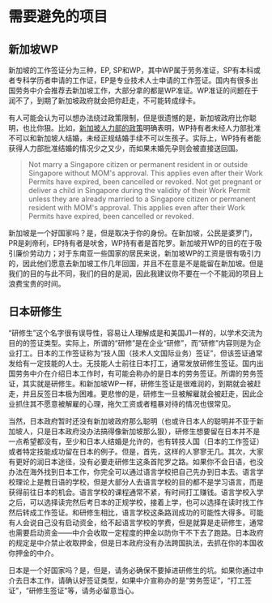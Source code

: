# 需要避免的项目

## 新加坡WP

新加坡的工作签证分为三种，EP, SP和WP，其中WP属于劳务准证，SP有本科或者专科学历者申请的工作证，EP是专业技术人士申请的工作签证。国内有很多出国劳务中介会推荐去新加坡工作，大部分拿的都是WP准证。WP准证的问题在于润不了，到期了新加坡政府就会把你赶走，不可能转成绿卡。

有人可能会认为可以想办法绕过政策限制，但是很遗憾的是，新加坡政府比你聪明，也比你狠。比如，[新加坡人力部的政策](https://www.mom.gov.sg/passes-and-permits/work-permit-for-foreign-worker/sector-specific-rules/work-permit-conditions)明确表明，WP持有者未经人力部批准不可以和新加坡人结婚，未经正规结婚手续不可以生孩子。实际上，WP持有者能获得人力部批准结婚的情况少之又少，而如果未婚先孕则会被直接送回国。

> Not marry a Singapore citizen or permanent resident in or outside Singapore without MOM's approval. This applies even after their Work Permits have expired, been cancelled or revoked.
> Not get pregnant or deliver a child in Singapore during the validity of their Work Permit unless they are already married to a Singapore citizen or permanent resident with MOM's approval. This applies even after their Work Permits have expired, been cancelled or revoked.

新加坡是一个好国家吗？是，但是取决于你的身份。在新加坡，公民是婆罗门，PR是刹帝利，EP持有者是吠舍，WP持有者是首陀罗。新加坡开WP的目的在于吸引廉价劳动力；对于东南亚一些国家的居民来说，新加坡WP的工资是很有吸引力的，因此他们愿意去新加坡工作几年回国，并且不在意是不是能留在新加坡。但是我们的目的与此不同，我们的目的是润，因此我建议你不要在一个不能润的项目上浪费宝贵的时间。

## 日本研修生

“研修生”这个名字很有误导性，容易让人理解成是和美国J1一样的，以学术交流为目的的签证类型。实际上，所谓的“研修”是在企业“研修”，而“研修”内容则是为企业打工。日本的工作签证称为“技人国（技术人文国际业务）签证”，但该签证通常发给有一定技能的人士。无技能人士前往日本打工，通常发放研修生签证。国内出国劳务中介在介绍日本工作时，有可能会称办的是日本的劳务签证。所谓的劳务签证，其实就是研修生。和新加坡WP一样，研修生签证是很难润的，到期就会被赶走，并且反签日本极为困难。更悲惨的是，研修生一旦被解雇就会被赶走，因此企业抓住其不愿意被解雇的心理，拖欠工资或者粗暴对待的情况也很常见。

当然，日本政府暂时还没有新加坡政府那么聪明（也或许日本人的聪明并不亚于新加坡人，只是日本政府没办法搞得像新加坡那么狠），研修生想要留在日本并不是一点希望都没有，至少和日本人结婚是允许的，也有转技人国（日本的工作签证）或者特定技能成功留在日本的例子。但是，首先，这样的人寥寥无几。其次，大家有更好的润日本途径，没有必要走研修生这条首陀罗之路。如果你不会日语，也没办法在海外找到日本工作，你完全可以通过语言学校把自己先办到日本去。语言学校理论上是教日语的学校，但是大部分人去语言学校的目的都不是学习语言，而是获得前往日本的机会。语言学校的课程通常不紧，有时间打工赚钱。语言学校入学之后，可以选择读完然后考日本的正规学校，接着上学，也可以选择在读时找工作然后转成工作签证。和研修生相比，语言学校这条路润成功的可能性大得多。可能有人会说自己没有启动资金，给不起语言学校的学费，但是就算是走研修生，通常也需要启动资金——中介会收取一定程度的押金以防你干不下去了跑路。日本政府的规定是中介禁止收取押金，但是日本政府没有办法跨国执法，去抓在你的本国收你押金的中介。

日本是一个好国家吗？是，但是，请务必确保不要掉进研修生的坑。如果你通过中介去日本工作，请确认好签证类型，如果中介宣称办的是“劳务签证”，“打工签证”，“研修生签证”等，请务必留意当心。
